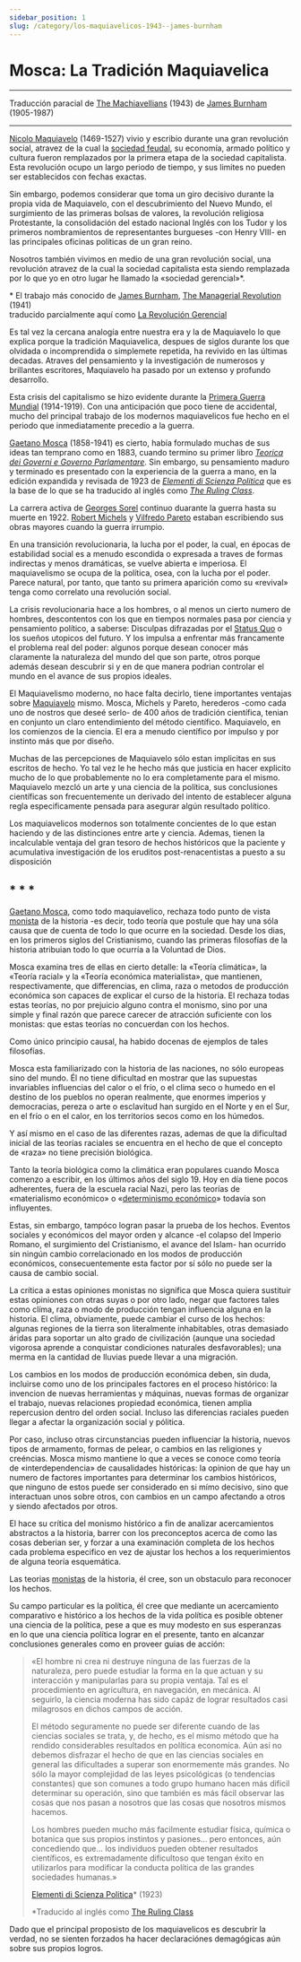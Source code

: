 ```yaml
---
sidebar_position: 1
slug: /category/los-maquiavelicos-1943--james-burnham
---
```


# Mosca: La Tradición Maquiavelica


 <hr style={{  marginTop: '3em' }} />

<p class="md_footnote_size">
Traducción paracial de <a href="https://archive.org/details/in.ernet.dli.2015.247666" target="_blank" rel="noopener noreferrer">The Machiavellians</a> (1943) de <a href="https://es.wikipedia.org/wiki/James_Burnham" target="_blank" rel="noopener noreferrer">James Burnham</a> (1905-1987) <br />
</p>

 <hr style={{  marginBottom: '2em' }} />



<p><a href="https://es.wikipedia.org/wiki/Nicol%C3%A1s_Maquiavelo" target="_blank" rel="noopener noreferrer">Nicolo Maquiavelo</a> (1469-1527) vivio y escribio durante una gran revolución social, atravez de la cual la <a href="https://es.wikipedia.org/wiki/Feudalismo" target="_blank" rel="noopener noreferrer">sociedad feudal</a>, su economía, armado político y cultura fueron remplazados por la primera etapa de la sociedad capitalista. Esta revolución ocupo un largo periodo de tiempo, y sus limites no pueden ser establecidos con fechas exactas.</p>


Sin embargo, podemos considerar que toma un giro decisivo durante la propia vida de Maquiavelo, con el descubrimiento del Nuevo Mundo, el surgimiento de las primeras bolsas de valores, la revolución religiosa Protestante, la consolidación del estado nacional Inglés con los Tudor y los primeros nombramientos de representantes burgueses -con Henry VIII- en las principales oficinas politicas de un gran reino.


Nosotros también vivimos en medio de una gran revolución social, una revolución atravez de la cual la sociedad capitalista esta siendo remplazada por lo que yo en otro lugar he llamado la «sociedad gerencial»*.

<p class="md_footnote_size">* El trabajo más conocido de <a href="https://es.wikipedia.org/wiki/James_Burnham" target="_blank" rel="noopener noreferrer">James Burnham</a>, <a href="https://archive.org/details/in.ernet.dli.2015.17923/page/n3/mode/2up" target="_blank" rel="noopener noreferrer">The Managerial Revolution</a> (1941)<br />
 traducido parcialmente aquí como <a href="/category/la-revolución-gerencial-1941--james-burnham" rel="noopener noreferrer">La Revolución Gerencial</a>
</p>

Es tal vez la cercana analogía entre nuestra era y la de Maquiavelo lo que explica porque la tradición Maquiavelica, despues de siglos durante los que olvidada o incomprendida o simplemete repetida, ha revivido en las últimas decadas. Atraves del pensamiento y la investigación de numerosos y brillantes escritores, Maquiavelo ha pasado por un extenso y profundo desarrollo.

Esta crisis del capitalismo se hizo evidente durante la <a href="https://es.wikipedia.org/wiki/Primera_Guerra_Mundial" target="_blank" rel="noopener noreferrer">Primera Guerra Mundial</a> (1914-1919). Con una anticipación que poco tiene de accidental, mucho del principal trabajo de los modernos maquiavelicos fue hecho en el periodo que inmediatamente precedio a la guerra.


<p><a href="https://es.wikipedia.org/wiki/Gaetano_Mosca" target="_blank" rel="noopener noreferrer">Gaetano Mosca</a> (1858-1941) es cierto, había formulado muchas de sus ideas tan temprano como en 1883, cuando termino su primer libro <i><a href="https://www.goodreads.com/book/show/3914408-teorica-dei-governi-e-governo-parlamentare" target="_blank" rel="noopener noreferrer">Teorica dei Governi e Governo Parlamentare</a></i>. Sin embargo, su pensamiento maduro y terminado es presentado con la experiencia de la guerra a mano, en la edición expandida y revisada de 1923 de <i><a href="https://archive.org/details/elementidiscienz00moscuoft" target="_blank" rel="noopener noreferrer">Elementi di Scienza Politica</a></i> que es la base de lo que se ha traducido al inglés como <i><a href="https://archive.org/details/in.ernet.dli.2015.190559" target="_blank" rel="noopener noreferrer">The Ruling Class</a></i>.</p>


La carrera activa de <a href="https://es.wikipedia.org/wiki/Georges_Sorel" target="_blank" rel="noopener noreferrer">Georges Sorel</a> continuo duarante la guerra hasta su muerte en 1922. <a href="https://es.wikipedia.org/wiki/Robert_Michels" target="_blank" rel="noopener noreferrer">Robert Michels</a> y <a href="https://es.wikipedia.org/wiki/Vilfredo_Pareto" target="_blank" rel="noopener noreferrer">Vilfredo Pareto</a> estaban escribiendo sus obras mayores cuando la guerra irrumpio.


En una transición revolucionaria, la lucha por el poder, la cual, en épocas de estabilidad social es a menudo escondida o expresada a traves de formas indirectas y menos dramáticas, se vuelve abierta e imperiosa. El maquiavelismo se ocupa de la política, osea, con la lucha por el poder. Parece natural, por tanto, que tanto su primera aparición como su «revival» tenga como correlato una revolución social.


La crisis revolucionaria hace a los hombres, o al menos un cierto numero de hombres, descontentos con los que en tiempos normales pasa por ciencia y pensamiento político, a saberse: Disculpas difrazadas por el <a href="https://es.wikipedia.org/wiki/Statu_quo" target="_blank" rel="noopener noreferrer">Status Quo</a> o los sueños utopicos del futuro. Y los impulsa a enfrentar más francamente el problema real del poder: algunos porque desean conocer más claramente la naturaleza del mundo del que son parte, otros porque además desean descubrir si y en de que manera podrian controlar el mundo en el avance de sus propios ideales.


El Maquiavelismo moderno, no hace falta decirlo, tiene importantes ventajas sobre <a href="https://es.wikipedia.org/wiki/Nicol%C3%A1s_Maquiavelo" target="_blank" rel="noopener noreferrer">Maquiavelo</a> mismo. Mosca, Michels y Pareto, herederos -como cada uno de nostros que deseé serlo- de 400 años de tradición científica, tenian en conjunto un claro entendimiento del método científico. Maquiavelo, en los comienzos de la ciencia. El era a menudo científico por impulso y por instinto más que por diseño.


Muchas de las percepciones de Maquiavelo sólo estan implicitas en sus escritos de hecho. Yo tal vez le he hecho más que justicia en hacer explicito mucho de lo que probablemente no lo era completamente para el mismo. Maquiavelo mezcló un arte y una ciencia de la política, sus conclusiones científicas son frecuentemente un derivado del intento de establecer alguna regla especificamente pensada para asegurar algún resultado político.


Los maquiavelicos modernos son totalmente concientes de lo que estan haciendo y de las distinciones entre arte y ciencia. Ademas, tienen la incalculable ventaja del gran tesoro de hechos históricos que la paciente y acumulativa investigación de los eruditos post-renacentistas a puesto a su disposición


##   * * *

<p><a href="https://es.wikipedia.org/wiki/Gaetano_Mosca" target="_blank" rel="noopener noreferrer">Gaetano Mosca</a>, como todo maquiavelico, rechaza todo punto de vista <a href="https://es.wikipedia.org/wiki/Monismo" target="_blank" rel="noopener noreferrer">monista</a> de la historia -es decir, todo teoría que postule que hay una sóla causa que de cuenta de todo lo que ocurre en la sociedad. Desde los dias, en los primeros siglos del Cristianismo, cuando las primeras filosofías de la historia atribuian todo lo que ocurría a la Voluntad de Dios.</p>

Mosca examina tres de ellas en cierto detalle: la «Teoría climática», la «Teoría racial» y la «Teoría económica materialista», que mantienen, respectivamente, que differencias, en clima, raza o metodos de producción económica son capaces de explicar el curso de la historia. El rechaza todas estas teorías, no por prejuicio alguno contra el monismo, sino por una simple y final razón que parece carecer de atracción suficiente con los monistas: que estas teorías no concuerdan con los hechos.

Como único principio causal, ha habido docenas de ejemplos de tales filosofías.

Mosca esta familiarizado con la historia de las naciones, no sólo europeas sino del mundo. Él no tiene dificultad en mostrar que las supuestas invariables influencias del calor o el frío, o el clima seco o humedo en el destino de los pueblos no operan realmente, que enormes imperios y democracias, pereza o arte o esclavitud han surgido en el Norte y en el Sur, en el frío o en el calor, en los territorios secos como en los húmedos.

Y así mismo en el caso de las diferentes razas, ademas de que la dificultad inicial de las teorías raciales se encuentra en el hecho de que el concepto de «raza» no tiene precisión biológica.

Tanto la teoría biológica como la climática eran populares cuando Mosca comenzo a escribir, en los últimos años del siglo 19. Hoy en día tiene pocos adherentes, fuera de la escuela racial Nazi, pero las teorías de «materialismo económico» o «<a href="http://www.centroedumatematica.com/aruiz/libros/Ocaso%20de%20una%20utopia/Capitulo_03/Parte_03_03.htm" target="_blank" rel="noopener noreferrer">determinismo económico</a>» todavía son influyentes.

Estas, sin embargo, tampóco logran pasar la prueba de los hechos. Eventos sociales y económicos del mayor orden y alcance -el colapso del Imperio Romano, el surgimiento del Cristianismo, el avance del Islam- han ocurrido sin ningún cambio correlacionado en los modos de producción económicos, consecuentemente esta factor por sí sólo no puede ser la causa de cambio social.

La crítica a estas opiniones monistas no significa que Mosca quiera sustituir estas opiniones con otras suyas o por otro lado, negar que factores tales como clíma, raza o modo de producción tengan influencia alguna en la historia. El clima, obviamente, puede cambiar el curso de los hechos: algunas regiones de la tierra son literalmente inhabitables, otras demasiado áridas para soportar un alto grado de civilización (aunque una sociedad vigorosa aprende a conquistar condiciones naturales desfavorables); una merma en la cantidad de lluvias puede llevar a una migración.

Los cambios en los modos de producción económica deben, sin duda, incluirse como uno de los principales factores en el proceso histórico: la invencion de nuevas herramientas y máquinas, nuevas formas de organizar el trabajo, nuevas relaciones propiedad económica, tienen amplia repercusion dentro del orden social. Incluso las diferencias raciales pueden llegar a afectar la organización social y pólitica.

Por caso, incluso otras circunstancias pueden influenciar la historia, nuevos tipos de armamento, formas de pelear, o cambios en las religiones y creéncias. Mosca mismo mantiene lo que a veces se conoce como teoría de «interdependencia» de causalidades históricas: la opinion de que hay un numero de factores importantes para determinar los cambios históricos, que ninguno de estos puede ser considerado en si mímo decisivo, sino que interactuan unos sobre otros, con cambios en un campo afectando a otros y siendo afectados por otros.

El hace su crítica del monismo histórico a fin de analizar acercamientos abstractos a la historia, barrer con los preconceptos acerca de como las cosas deberian ser, y forzar a una examinación completa de los hechos cada problema especifico en vez de ajustar los hechos a los requerimientos de alguna teoría esquemática.

Las teorias <a href="https://es.wikipedia.org/wiki/Monismo" target="_blank" rel="noopener noreferrer">monistas</a> de la historia, él cree, son un obstaculo para reconocer los hechos.

Su campo particular es la política, él cree que mediante un acercamiento comparativo e histórico a los hechos de la vida política es posible obtener una ciencia de la política, pese a que es muy modesto en sus esperanzas en lo que una ciencia política lograr en el presente, tanto en alcanzar conclusiones generales como en proveer guias de acción:

<blockquote><p>«El hombre ni crea ni destruye ninguna de las fuerzas de la naturaleza, pero puede estudiar la forma en la que actuan y su interacción y manipularlas para su propia ventaja. Tal es el procedimiento en agricultura, en navegación, en mecánica. Al seguirlo, la ciencia moderna has sido capáz de lograr resultados casi milagrosos en dichos campos de acción. </p>


<p>
El método seguramente no puede ser diferente cuando de las ciencias sociales se trata, y, de hecho, es el mismo método que ha rendido considerables resultados en política economíca. Aún así no debemos disfrazar el hecho de que en las ciencias sociales en general las dificultades a superar son enormemente más grandes. No sólo la mayor complejidad de las leyes psicológicas (o tendencias constantes) que son comunes a todo grupo humano hacen más dificil determinar su operación, sino que también es más fácil observar las cosas que nos pasan a nosotros que las cosas que nosotros mismos hacemos. </p>

<p>
Los hombres pueden mucho más facilmente estudiar física, química o botanica que sus propios instintos y pasiones... pero entonces, aún concediendo que... los individuos pueden obtener resultados científicos, es extremadamente dificultoso que tengan éxito en utilizarlos para modificar la conducta política de las grandes sociedades humanas.»</p>


<a href="https://archive.org/details/elementidiscienz00moscuoft" target="_blank" rel="noopener noreferrer">Elementi di Scienza Politica</a>* (1923)


<p class="md_footnote_size">
*Traducido al inglés como <a href="https://archive.org/details/in.ernet.dli.2015.190559" target="_blank" rel="noopener noreferrer">The Ruling Class</a></p>

</blockquote>



Dado que el principal proposisto de los maquiavelicos es descubrir la verdad, no se sienten forzados ha hacer declaraciónes demagógicas aún sobre sus propios logros.






